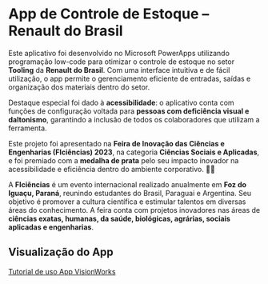 # App de Controle de Estoque – Renault do Brasil  

Este aplicativo foi desenvolvido no Microsoft PowerApps utilizando programação low-code para otimizar o controle de estoque no setor **Tooling** da **Renault do Brasil**. Com uma interface intuitiva e de fácil utilização, o app permite o gerenciamento eficiente de entradas, saídas e organização dos materiais dentro do setor.  

Destaque especial foi dado à **acessibilidade**: o aplicativo conta com funções de configuração voltada para **pessoas com deficiência visual e daltonismo**, garantindo a inclusão de todos os colaboradores que utilizam a ferramenta.  

Este projeto foi apresentado na **Feira de Inovação das Ciências e Engenharias (FIciências) 2023**, na categoria **Ciências Sociais e Aplicadas**, e foi premiado com a **medalha de prata** pelo seu impacto inovador na acessibilidade e eficiência dentro do ambiente corporativo. 🚀🏅

A **FIciências** é um evento internacional realizado anualmente em **Foz do Iguaçu, Paraná**, reunindo estudantes do Brasil, Paraguai e Argentina. Seu objetivo é promover a cultura científica e estimular talentos em diversas áreas do conhecimento. A feira conta com projetos inovadores nas áreas de **ciências exatas, humanas, da saúde, biológicas, agrárias, sociais aplicadas e engenharias**.

## Visualização do App

[Tutorial de uso App VisionWorks](https://www.canva.com/design/DAFu7HXNQj8/HCOguin9Pqxc21LxgZQ11A/edit?utm_content=DAFu7HXNQj8&utm_campaign=designshare&utm_medium=link2&utm_source=sharebutton)

